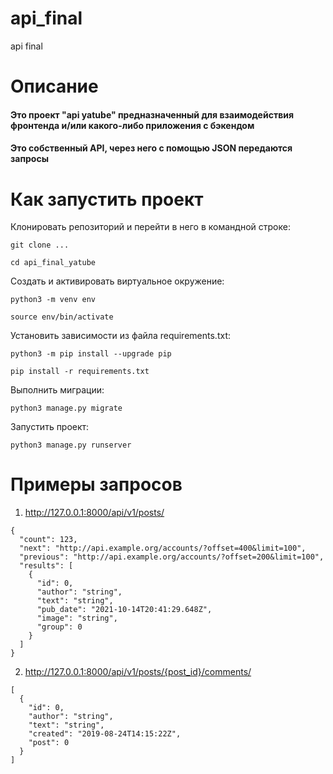 # api_final
api final
<h1>Описание</h1>
<h4>Это проект "api yatube" предназначенный для взаимодействия фронтенда и/или какого-либо приложения с  бэкендом</h4>
<h4>Это собственный API, через него с помощью JSON передаются запросы</h4>
<h1>Как запустить проект</h1>
Клонировать репозиторий и перейти в него в командной строке:

```
git clone ...
```

```
cd api_final_yatube
```

Cоздать и активировать виртуальное окружение:

```
python3 -m venv env
```

```
source env/bin/activate
```

Установить зависимости из файла requirements.txt:

```
python3 -m pip install --upgrade pip
```

```
pip install -r requirements.txt
```

Выполнить миграции:

```
python3 manage.py migrate
```

Запустить проект:

```
python3 manage.py runserver
```

<h1>Примеры запросов</h1>

1. http://127.0.0.1:8000/api/v1/posts/


```
{
  "count": 123,
  "next": "http://api.example.org/accounts/?offset=400&limit=100",
  "previous": "http://api.example.org/accounts/?offset=200&limit=100",
  "results": [
    {
      "id": 0,
      "author": "string",
      "text": "string",
      "pub_date": "2021-10-14T20:41:29.648Z",
      "image": "string",
      "group": 0
    }
  ]
}
```
2. http://127.0.0.1:8000/api/v1/posts/{post_id}/comments/
```
[
  {
    "id": 0,
    "author": "string",
    "text": "string",
    "created": "2019-08-24T14:15:22Z",
    "post": 0
  }
]
```
